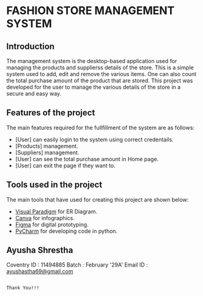 # FASHION STORE MANAGEMENT SYSTEM

## Introduction
The management system is the desktop-based application used for managing the products and supplierss details of the store. This is a simple system used to add, edit and remove the 
various items. One can also count the total purchase amount of the product that are stored. This project was developed for the user to manage the various details of the store in a
secure and easy way.

## Features of the project
The main features required for the fullfillment of the system are as follows:
* [User] can easily login to the system using correct credentails.
* [Products] management.
* [Suppliers] management.
* [User] can see the total purchase amount in Home page.
* [User] can exit the page if they want to.

## Tools used in the project
The main tools that have used for creating this project are shown below:
* [Visual Paradigm](https://www.visual-paradigm.com) for ER Diagram.
* [Canva](https://www.canva.com) for infographics.
* [Figma](https://www.figma.com) for digital prototyping.
* [PyCharm](https://www.jetbrains.com/pycharm/) for developing code in python.


## Ayusha Shrestha
Coventry ID : 11494885
Batch : February '29A'
Email ID : ayushastha69@gmail.com

                                                                       Thank You!!!
